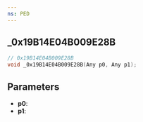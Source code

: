```yaml
---
ns: PED
---
```

## _0x19B14E04B009E28B

```c
// 0x19B14E04B009E28B
void _0x19B14E04B009E28B(Any p0, Any p1);
```

## Parameters
* **p0**:
* **p1**:
